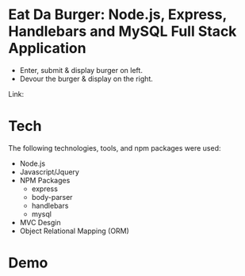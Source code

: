 # Eat Da Burger: Node.js, Express, Handlebars and MySQL Full Stack Application

* Enter, submit & display burger on left.
* Devour the burger & display on the right.

Link: 

# Tech
The following technologies, tools, and npm packages were used:
* Node.js
* Javascript/Jquery
* NPM Packages
	* express
	* body-parser  
	* handlebars
	* mysql
* MVC Desgin
* Object Relational Mapping (ORM)

# Demo